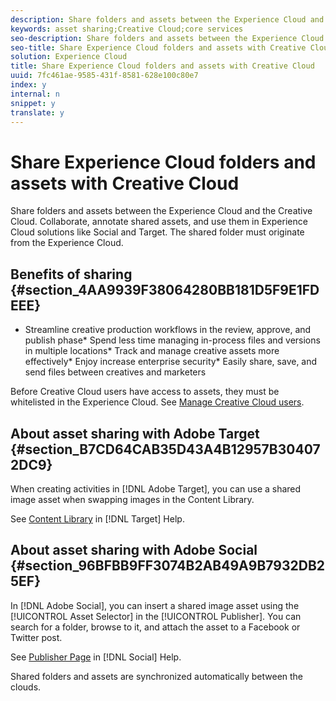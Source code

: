```yaml
---
description: Share folders and assets between the Experience Cloud and the Creative Cloud. Collaborate, annotate shared assets, and use them in Experience Cloud solutions like Social and Target. The shared folder must originate from the Experience Cloud.
keywords: asset sharing;Creative Cloud;core services
seo-description: Share folders and assets between the Experience Cloud and the Creative Cloud. Collaborate, annotate shared assets, and use them in Experience Cloud solutions like Social and Target. The shared folder must originate from the Experience Cloud.
seo-title: Share Experience Cloud folders and assets with Creative Cloud
solution: Experience Cloud
title: Share Experience Cloud folders and assets with Creative Cloud
uuid: 7fc461ae-9585-431f-8581-628e100c80e7
index: y
internal: n
snippet: y
translate: y
---
```


# Share Experience Cloud folders and assets with Creative Cloud

Share folders and assets between the Experience Cloud and the Creative Cloud. Collaborate, annotate shared assets, and use them in Experience Cloud solutions like Social and Target. The shared folder must originate from the Experience Cloud.


## Benefits of sharing {#section_4AA9939F38064280BB181D5F9E1FDEEE}


* Streamline creative production workflows in the review, approve, and publish phase* Spend less time managing in-process files and versions in multiple locations* Track and manage creative assets more effectively* Enjoy increase enterprise security* Easily share, save, and send files between creatives and marketers



Before Creative Cloud users have access to assets, they must be whitelisted in the Experience Cloud. See [Manage Creative Cloud users](../experience-cloud-assets/t_admin_add_cc_user.md#task_F36D4F1D49B44F09A54F7371810D2752). 

## About asset sharing with Adobe Target {#section_B7CD64CAB35D43A4B12957B304072DC9}

When creating activities in [!DNL Adobe Target], you can use a shared image asset when swapping images in the Content Library. 

See [Content Library](https://marketing.adobe.com/resources/help/en_US/target/target/?f=c_manage_content) in [!DNL Target] Help. 

## About asset sharing with Adobe Social {#section_96BFBB9FF3074B2AB49A9B7932DB25EF}

In [!DNL Adobe Social], you can insert a shared image asset using the [!UICONTROL Asset Selector] in the [!UICONTROL Publisher]. You can search for a folder, browse to it, and attach the asset to a Facebook or Twitter post. 

See [Publisher Page](https://marketing.adobe.com/resources/help/en_US/social/?f=c_pub_publisher) in [!DNL Social] Help. 

Shared folders and assets are synchronized automatically between the clouds. 
